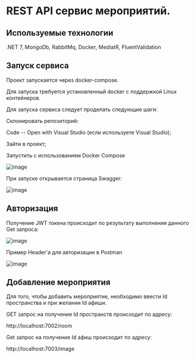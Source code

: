 # REST API сервис мероприятий.

## Используемые технологии

.NET 7, MongoDb, RabbitMq, Docker, MediatR, FluentValidation

## Запуск сервиса
Проект запускается через docker-compose.

Для запуска требуется установленный docker с поддержкой Linux контейнеров.

Для запуска сервиса следует проделать следующие шаги:

Склонировать репозиторий:

Code -- Open with Visual Studio (если используете Visual Studio);

Зайти в проект;

Запустить с использованием Docker Compose

![image](https://user-images.githubusercontent.com/78857901/228610389-af4e89b2-1f03-4c0c-80ac-a4b8b76356c2.png)

При запуске открывается страница Swagger:

![image](https://user-images.githubusercontent.com/78857901/229216146-21d1951f-74dd-402c-a2a8-da6bbdf00fd9.png)

## Авторизация

Получение JWT токена происходит по результату выполнения данного Get запроса:

![image](https://user-images.githubusercontent.com/78857901/229216298-6545a1b3-4486-4122-a159-7ed7b149f0bd.png)

Пример Header'a для авторизации в Postman

![image](https://user-images.githubusercontent.com/78857901/227791870-e9245bdb-3396-406e-91a0-e893e7cfd7b9.png)

## Добавление мероприятия

Для того, чтобы добавить мероприятие, необходимо ввести Id пространства и при желании Id афиши.

GET запрос на получение Id пространств происходит по адресу:

http://localhost:7002/room

Get запрос на получение Id афиш происходит по адресу:

http://localhost:7003/image
